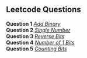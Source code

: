 ## Leetcode Questions

**Question 1** *[Add Binary](https://leetcode.com/submissions/detail/920945620/)* <br />
**Question 2** *[Single Number](https://leetcode.com/submissions/detail/920954779/)* <br />
**Question 3** *[Reverse Bits](https://leetcode.com/submissions/detail/920972879/)* <br />
**Question 4** *[Number of 1 Bits](https://leetcode.com/submissions/detail/920982702/)* <br />
**Question 5** *[Counting Bits](https://leetcode.com/submissions/detail/920989227/)* <br />
